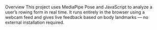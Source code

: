 Overview
This project uses MediaPipe Pose and JavaScript to analyze a user’s rowing form in real time. It runs entirely in the browser using a webcam feed and gives live feedback based on body landmarks — no external installation required.